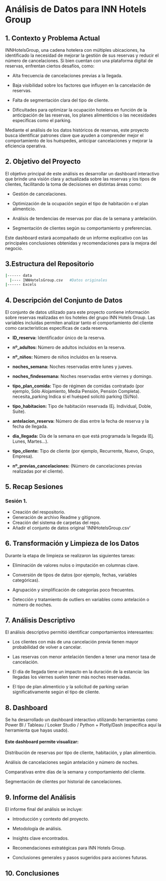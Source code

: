 # Análisis de Datos para INN Hotels Group

## 1. Contexto y Problema Actual
INNHotelsGroup, una cadena hotelera con múltiples ubicaciones, ha identificado la necesidad de mejorar la gestión de sus reservas y reducir el número de cancelaciones. Si bien cuentan con una plataforma digital de reservas, enfrentan ciertos desafíos, como:

- Alta frecuencia de cancelaciones previas a la llegada.

- Baja visibilidad sobre los factores que influyen en la cancelación de reservas.

- Falta de segmentación clara del tipo de cliente.

- Dificultades para optimizar la ocupación hotelera en función de la anticipación de las reservas, los planes alimenticios o las necesidades específicas como el parking.

Mediante el análisis de los datos históricos de reservas, este proyecto busca identificar patrones clave que ayuden a comprender mejor el comportamiento de los huéspedes, anticipar cancelaciones y mejorar la eficiencia operativa.

## 2. Objetivo del Proyecto 

El objetivo principal de este análisis es desarrollar un dashboard interactivo que brinde una visión clara y actualizada sobre las reservas y los tipos de clientes, facilitando la toma de decisiones en distintas áreas como:

- Gestión de cancelaciones.

- Optimización de la ocupación según el tipo de habitación o el plan alimenticio.

- Análisis de tendencias de reservas por días de la semana y antelación.

- Segmentación de clientes según su comportamiento y preferencias.

Este dashboard estará acompañado de un informe explicativo con las principales conclusiones obtenidas y recomendaciones para la mejora del negocio.

## 3.Estructura del Repositorio
```bash
|------ data                  
  |---- INNHotelsGroup.csv   #Datos originales
|------ Excels
```

## 4. Descripción del Conjunto de Datos

El conjunto de datos utilizado para este proyecto contiene información sobre reservas realizadas en los hoteles del grupo INN Hotels Group. Las variables incluidas permiten analizar tanto el comportamiento del cliente como características específicas de cada reserva.

- **ID_reserva:**	Identificador único de la reserva.

- **nº_adultos:**	Número de adultos incluidos en la reserva.
- **nº_niños:**	Número de niños incluidos en la reserva.
- **noches_semana:**	Noches reservadas entre lunes y jueves.
- **noches_findesemana:**	Noches reservadas entre viernes y domingo.
- **tipo_plan_comida:**	Tipo de régimen de comidas contratado (por ejemplo, Sólo Alojamiento, Media Pensión, Pensión Completa).
necesita_parking	Indica si el huésped solicitó parking (Sí/No).
- **tipo_habitacion:**	Tipo de habitación reservada (Ej. Individual, Doble, Suite).
- **antelacion_reserva:**	Número de días entre la fecha de reserva y la fecha de llegada.
- **dia_llegada:**	Día de la semana en que está programada la llegada (Ej. Lunes, Martes…).
- **tipo_cliente:**	Tipo de cliente (por ejemplo, Recurrente, Nuevo, Grupo, Empresa).
- **nº_previas_cancelaciones:**	(Número de cancelaciones previas realizadas por el cliente).

## 5. Recap Sesiones
### Sesión 1.
- Creación del respositorio.
- Generación de archivo Readme y gitignore.
- Creación del sistema de carpetas del repo.
- Añadir el conjunto de datos original 'INNHotelsGroup.csv'

## 6. Transformación y Limpieza de los Datos

Durante la etapa de limpieza se realizaron las siguientes tareas:

- Eliminación de valores nulos o imputación en columnas clave.

- Conversión de tipos de datos (por ejemplo, fechas, variables categóricas).

- Agrupación y simplificación de categorías poco frecuentes.

- Detección y tratamiento de outliers en variables como antelación o número de noches.

## 7. Análisis Descriptivo

El análisis descriptivo permitió identificar comportamientos interesantes:

- Los clientes con más de una cancelación previa tienen mayor probabilidad de volver a cancelar.

- Las reservas con menor antelación tienden a tener una menor tasa de cancelación.

- El día de llegada tiene un impacto en la duración de la estancia: las llegadas los viernes suelen tener más noches reservadas.

- El tipo de plan alimenticio y la solicitud de parking varían significativamente según el tipo de cliente.

## 8. Dashboard

Se ha desarrollado un dashboard interactivo utilizando herramientas como Power BI / Tableau / Looker Studio / Python + Plotly/Dash (especifica aquí la herramienta que hayas usado).

#### Este dashboard permite visualizar:

Distribución de reservas por tipo de cliente, habitación, y plan alimenticio.

Análisis de cancelaciones según antelación y número de noches.

Comparativas entre días de la semana y comportamiento del cliente.

Segmentación de clientes por historial de cancelaciones.

## 9. Informe del Análisis

El informe final del análisis se incluye:

- Introducción y contexto del proyecto.

- Metodología de análisis.

- Insights clave encontrados.

- Recomendaciones estratégicas para INN Hotels Group.

- Conclusiones generales y pasos sugeridos para acciones futuras.

## 10. Conclusiones
